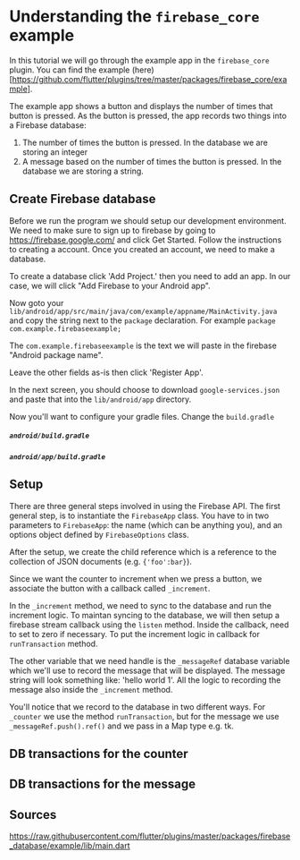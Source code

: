 
# Understanding the `firebase_core` example

In this tutorial we will go through the example
app in the `firebase_core` plugin.
You can find the example (here)[https://github.com/flutter/plugins/tree/master/packages/firebase_core/example].

The example app shows a button and displays the number
of times that button is pressed. As the button
is pressed, the app records two things
into a Firebase database:

1. The number of times the button is pressed. In the database we are storing an integer
2. A message based on the number of times the button is pressed. In the database we are storing a string.

## Create Firebase database

Before we run the program we should setup our development
environment. We need to make sure to sign up to
firebase by going to https://firebase.google.com/ and 
click Get Started. Follow the instructions to creating a account. Once you created an account, we need to make a database.

To create a database click 'Add Project.' then 
you need to add an app. In our case, we will click
"Add Firebase to your Android app".

Now goto your `lib/android/app/src/main/java/com/example/appname/MainActivity.java` and copy the string 
next to the `package` declaration. For example
`package com.example.firebaseexample;`

The `com.example.firebaseexample` is the text we will
paste in the firebase "Android package name".

Leave the other fields as-is then click 'Register App'.

In the next screen, you should choose to download 
`google-services.json` and paste that into the
`lib/android/app` directory.

Now you'll want to configure your gradle files.
Change the `build.gradle`

##### `android/build.gradle`


##### `android/app/build.gradle`

## Setup

There are three general steps involved in using the Firebase API. 
The first general step, is to instantiate the `FirebaseApp` class.
You have to in two parameters to `FirebaseApp`: the name (which can
be anything you), and an options object defined by `FirebaseOptions` class. 

After the setup, we create the child reference which is a
reference to the collection of JSON documents (e.g. `{'foo':bar}`).

Since we want the counter to increment when we press a button,
we associate the button with a callback called `_increment`.

In the `_increment` method, we need to sync to the database
and run the increment logic.
To maintan syncing to the database, we will then setup a firebase stream callback using the `listen` method. Inside the callback, need
to set to zero if necessary. To put the increment logic
in callback for `runTransaction` method. 

The other variable that we need handle is the `_messageRef` database variable which we'll use to record the message that will be displayed. The message string will look something like: 'hello world 1'. All
the logic to recording the message also inside the `_increment` method.

You'll notice that we record to the database in two different ways.
For `_counter` we use the method `runTransaction`, but for
the message we use `_messageRef.push().ref()` and we
pass in a Map type e.g. tk. 


## DB transactions for the counter


## DB transactions for the message




Sources
---------

https://raw.githubusercontent.com/flutter/plugins/master/packages/firebase_database/example/lib/main.dart